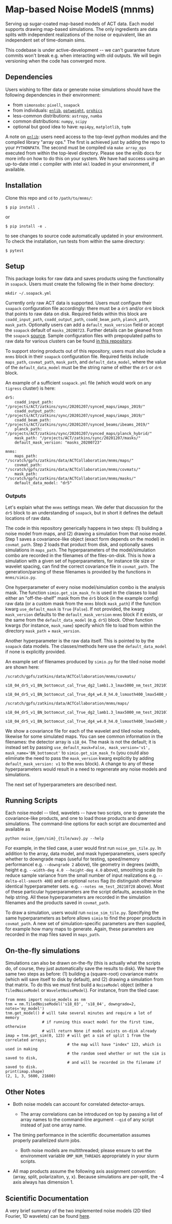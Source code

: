 # Map-based Noise ModelS (mnms)

Serving up sugar-coated map-based models of ACT data. Each model supports drawing map-based simulations. The only ingredients are data splits with independent realizations of the noise or equivalent, like an independent set of time-domain sims. 

This codebase is under active-development -- we can't guarantee future commits won't break e.g. when interacting with old outputs. We will begin versioning when the code has converged more. 

## Dependencies
Users wishing to filter data or generate noise simulations should have the following dependencies in their environment:
* from `simonsobs`: `pixell`, `soapack`
* from individuals: [`enlib`](https://github.com/amaurea/enlib), [`optweight`](https://github.com/AdriJD/optweight), [`orphics`](https://github.com/msyriac/orphics) 
* less-common distributions: `astropy`, `numba`
* common distributions: `numpy`, `scipy`
* optional but good idea to have: `mpi4py`,  `matplotlib`, `tqdm`

A note on [`enlib`](https://github.com/amaurea/enlib): users need access to the top-level python modules and the compiled library "array ops." The first is achieved just by adding  the repo to your `PYTHONPATH`. The second must be compiled via `make array_ops` executed from within the top-level directory. Please see the enlib docs for more info on how to do this on your system. We have had success using an up-to-date intel `c` compiler with intel `mkl` loaded in your environment, if available.


## Installation
Clone this repo and `cd` to `/path/to/mnms/`:
```
$ pip install .
```
or 
```
$ pip install -e .
```
to see changes to source code automatically updated in your environment. To check the installation, run tests from within the same directory:

```
$ pytest
```

## Setup
This package looks for raw data and saves products using the functionality in `soapack`. Users must create the following file in their home directory:
```
mkdir ~/.soapack.yml
```
Currently only raw ACT data is supported. Users must configure their `soapack` configuration file accordingly: there must be a `dr5` and/or `dr6` block that points to raw data on disk. Required fields within this block are `coadd_input_path`, `coadd_output_path`, `coadd_beam_path`, `planck_path`, `mask_path`. Optionally users can add a `default_mask_version` field or accept the `soapack` default of `masks_20200723`. Further details can be gleaned from the `soapack` [source](https://github.com/simonsobs/soapack/blob/master/soapack/interfaces.py). Sample configuration files with prepopulated paths to raw data for various clusters can be found [in this repository](https://github.com/ACTCollaboration/soapack_configs).

To support storing products out of this repository, users must also include a `mnms` block in their `soapack` configuration file. Required fields include `maps_path`, `covmat_path`, `mask_path`, and `default_data_model`, where the value of the `default_data_model` must be the string name of either the `dr5` or `dr6` block.

An example of a sufficient `soapack.yml` file (which would work on any `tigress` cluster) is here:
```
dr5:
    coadd_input_path: "/projects/ACT/zatkins/sync/20201207/synced_maps/imaps_2019/"
    coadd_output_path: "/projects/ACT/zatkins/sync/20201207/synced_maps/imaps_2019/"
    coadd_beam_path: "/projects/ACT/zatkins/sync/20201207/synced_beams/ibeams_2019/"
    planck_path: "/projects/ACT/zatkins/sync/20201207/synced_maps/planck_hybrid/"
    mask_path: "/projects/ACT/zatkins/sync/20201207/masks/"
    default_mask_version: "masks_20200723"

mnms:
    maps_path: "/scratch/gpfs/zatkins/data/ACTCollaboration/mnms/maps/"
    covmat_path: "/scratch/gpfs/zatkins/data/ACTCollaboration/mnms/covmats/"
    mask_path: "/scratch/gpfs/zatkins/data/ACTCollaboration/mnms/masks/"
    default_data_model: "dr5"
```

### Outputs
Let's explain what the `mnms` settings mean. We defer that discussion for the `dr5` block to an understanding of `soapack`, but in short it defines the default locations of raw data.

The code in this repository generically happens in two steps: (1) building a noise model from maps, and (2) drawing a simulation from that noise model. Step 1 saves a covariance-like object (exact form depends on the model) in `covmat_path`. Step 2 loads that product from disk, and optionally saves simulations in `maps_path`. The hyperparameters of the model/simulation combo are recorded in the filenames of the files-on-disk. This is how a simulation with a given set of hyperparameters, for instance tile size or wavelet spacing, can find the correct covariance file in `covmat_path`. The generation/parsing of these filenames is provided by the functions in `mnms/simio.py`. 

One hyperparameter of every noise model/simulation combo is the analysis mask. The function `simio.get_sim_mask_fn` is used in the classes to load either an "off-the-shelf" mask from the `dr5` block (in the example config) raw data (or a custom mask from the `mnms` block `mask_path`) if the function kwarg `use_default_mask` is `True` (`False`).  If not provided, the kwarg `mask_version` defaults to the `default_mask_version` `mnms` block if it exists, or the same from the `default_data_model` (e.g. `dr5`) block. Other function kwargs (for instance, `mask_name`) specify which file to load from within the directory `mask_path` + `mask_version`. 

Another hyperparameter is the raw data itself. This is pointed to by the `soapack` data models. The classes/methods here use the `default_data_model` if none is explicitly provided.

An example set of filenames produced by `simio.py` for the tiled noise model are shown here:
```
/scratch/gpfs/zatkins/data/ACTCollaboration/mnms/covmats/
    s18_04_dr5_v1_BN_bottomcut_cal_True_dg2_lamb1.3_lmax5000_nm_test_20210728_set1.hdf5
    s18_04_dr5_v1_BN_bottomcut_cal_True_dg4_w4.0_h4.0_lsmooth400_lmax5400_nm_test_20210728.fits
    
/scratch/gpfs/zatkins/data/ACTCollaboration/mnms/maps/
    s18_04_dr5_v1_BN_bottomcut_cal_True_dg2_lamb1.3_lmax5000_nm_test_20210728_set1_map0001.fits
    s18_04_dr5_v1_BN_bottomcut_cal_True_dg4_w4.0_h4.0_lsmooth400_lmax5400_nm_test_20210728_set1_map0001.fits
```
We show a covariance file for each of the wavelet and tiled noise models, likewise for some simulated maps. You can see common information in the filenames: the detector array is `s18_04`. The mask is not the default; it is instead set by passing `use_default_mask=False, mask_version='v1', mask_name='BN_bottomcut'` to `simio.get_sim_mask_fn` (you could also eliminate the need to pass the `mask_version` kwarg explicitly by adding `default_mask_version: v1` to the `mnms` block). A change to any of these hyperparameters would result in a need to regenerate any noise models and simulations.

The next set of hyperparameters are described next.

## Running Scripts

Each noise model -- tiled, wavelets -- have two scripts, one to generate the covariance-like products, and one to load those products and draw simulations. The command-line options for each script are documented and available as 
```
python noise_{gen/sim}_{tile/wav}.py --help
```
For example, in the tiled case, a user would first run `noise_gen_tile.py`.  In addition to the array, data model, and mask hyperparameters, users specify whether to downgrade maps (useful for testing, speed/memory performancel e.g. `--downgrade 2` above), tile geometry in degrees (width, height e.g. `--width-deg 4.0 --height-deg 4.0` above), smoothing scale (to reduce sample variance from the small number of input realizations e.g. `--delta-ell-smooth 400`) and an optional `notes` flag (to distinguish otherwise identical hyperparameter sets. e.g. `--notes nm_test_20210728` above). Most of these particular hyperparameters are the script defaults, acessible in the help string. All these hyperparameters are recorded in the simulation filenames and the products saved in `covmat_path`.

To draw a simulation, users would run `noise_sim_tile.py`. Specifying the same hyperparameters as before allows `simio` to find the proper products in `covmat_path`. A new set of simulation-specific parameters are then supplied, for example how many maps to generate. Again, these parameters are recorded in the map files saved in `maps_path`. 

## On-the-fly simulations

Simulations can also be drawn on-the-fly (this is actually what the scripts do, of course, they just automatically save the results to disk). We have the same two steps as before: (1) building a (square-root) covariance matrix (which will save itself to disk by default), and (2) drawing a simulation from that matrix. To do this we must first build a `NoiseModel` object (either a `TiledNoiseModel` or `WaveletNoiseModel`). For instance, from the tiled case:
```
from mnms import noise_models as nm
tnm = nm.TiledNoiseModel('s18_03', 's18_04', downgrade=2, notes='my_model')
tnm.get_model() # will take several minutes and require a lot of memory
                # if running this exact model for the first time, otherwise
                # will return None if model exists on-disk already
imap = tnm.get_sim(0, 123) # will get a sim of split 1 from the correlated arrays;
                           # the map will have "index" 123, which is used in making
                           # the random seed whether or not the sim is saved to disk,
                           # and will be recorded in the filename if saved to disk.
print(imap.shape)
(2, 1, 3, 5600, 21600)
```

## Other Notes

* Both noise models can account for correlated detector-arrays.
    * The array correlations can be introduced on top by passing a list of array names to the command-line argument `--qid` of any script instead of just one array name.

* The timing performance in the scientific documentation assumes properly parallelized slurm jobs.
    * Both noise models are multithreaded; please ensure to set the environment variable `OMP_NUM_THREADS` appropriately in your slurm scripts.

* All map products assume the following axis assignment convention: (array, split, polarizaiton, y, x). Because simulations are per-split, the -4 axis always has dimension 1. 

## Scientific Documentation
A very brief summary of the two implemented noise models (2D tiled Fourier, 1D wavelets) can be found [here](https://docs.google.com/presentation/d/1VlqeiXAlzX3Ysn8vUebQWVg6hGEme34UQ2tfeqwE8cM/edit#slide=id.ge63fea64de_0_135).
